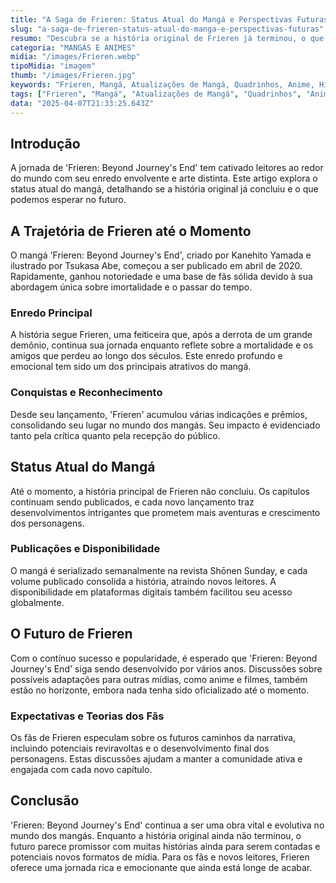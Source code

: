 ```yaml
---
title: "A Saga de Frieren: Status Atual do Mangá e Perspectivas Futuras"
slug: "a-saga-de-frieren-status-atual-do-manga-e-perspectivas-futuras"
resumo: "Descubra se a história original de Frieren já terminou, o que esperar do mangá nos próximos anos e como essa obra tem impactado os fãs de quadrinhos."
categoria: "MANGÁS E ANIMES"
midia: "/images/Frieren.webp"
tipoMidia: "imagem"
thumb: "/images/Frieren.jpg"
keywords: "Frieren, Mangá, Atualizações de Mangá, Quadrinhos, Anime, História de Frieren, Leitura de Mangá, Cultura Pop Japonesa"
tags: ["Frieren", "Mangá", "Atualizações de Mangá", "Quadrinhos", "Anime", "História de Frieren", "Leitura de Mangá", "Cultura Pop Japonesa"]
data: "2025-04-07T21:33:25.643Z"
---
```


## Introdução
A jornada de 'Frieren: Beyond Journey's End' tem cativado leitores ao redor do mundo com seu enredo envolvente e arte distinta. Este artigo explora o status atual do mangá, detalhando se a história original já concluiu e o que podemos esperar no futuro.

## A Trajetória de Frieren até o Momento
O mangá 'Frieren: Beyond Journey's End', criado por Kanehito Yamada e ilustrado por Tsukasa Abe, começou a ser publicado em abril de 2020. Rapidamente, ganhou notoriedade e uma base de fãs sólida devido à sua abordagem única sobre imortalidade e o passar do tempo.

### Enredo Principal
A história segue Frieren, uma feiticeira que, após a derrota de um grande demônio, continua sua jornada enquanto reflete sobre a mortalidade e os amigos que perdeu ao longo dos séculos. Este enredo profundo e emocional tem sido um dos principais atrativos do mangá.

### Conquistas e Reconhecimento
Desde seu lançamento, 'Frieren' acumulou várias indicações e prêmios, consolidando seu lugar no mundo dos mangás. Seu impacto é evidenciado tanto pela crítica quanto pela recepção do público.

## Status Atual do Mangá
Até o momento, a história principal de Frieren não concluiu. Os capítulos continuam sendo publicados, e cada novo lançamento traz desenvolvimentos intrigantes que prometem mais aventuras e crescimento dos personagens.

### Publicações e Disponibilidade
O mangá é serializado semanalmente na revista Shōnen Sunday, e cada volume publicado consolida a história, atraindo novos leitores. A disponibilidade em plataformas digitais também facilitou seu acesso globalmente.

## O Futuro de Frieren
Com o contínuo sucesso e popularidade, é esperado que 'Frieren: Beyond Journey's End' siga sendo desenvolvido por vários anos. Discussões sobre possíveis adaptações para outras mídias, como anime e filmes, também estão no horizonte, embora nada tenha sido oficializado até o momento.

### Expectativas e Teorias dos Fãs
Os fãs de Frieren especulam sobre os futuros caminhos da narrativa, incluindo potenciais reviravoltas e o desenvolvimento final dos personagens. Estas discussões ajudam a manter a comunidade ativa e engajada com cada novo capítulo.

## Conclusão
'Frieren: Beyond Journey's End' continua a ser uma obra vital e evolutiva no mundo dos mangás. Enquanto a história original ainda não terminou, o futuro parece promissor com muitas histórias ainda para serem contadas e potenciais novos formatos de mídia. Para os fãs e novos leitores, Frieren oferece uma jornada rica e emocionante que ainda está longe de acabar.